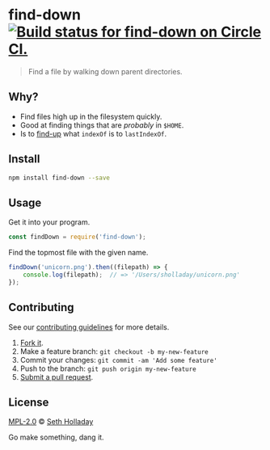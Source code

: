 # find-down [![Build status for find-down on Circle CI.](https://img.shields.io/circleci/project/sholladay/find-down/master.svg "Circle Build Status")](https://circleci.com/gh/sholladay/find-down "Find Down Builds")

> Find a file by walking down parent directories.

## Why?

 - Find files high up in the filesystem quickly.
 - Good at finding things that are *probably* in `$HOME`.
 - Is to [find-up](https://github.com/sindresorhus/find-up) what `indexOf` is to `lastIndexOf`.

## Install

```sh
npm install find-down --save
```

## Usage

Get it into your program.

```js
const findDown = require('find-down');
```

Find the topmost file with the given name.

```js
findDown('unicorn.png').then((filepath) => {
    console.log(filepath);  // => '/Users/sholladay/unicorn.png'
});
```

## Contributing

See our [contributing guidelines](https://github.com/sholladay/find-down/blob/master/CONTRIBUTING.md "The guidelines for participating in this project.") for more details.

1. [Fork it](https://github.com/sholladay/find-down/fork).
2. Make a feature branch: `git checkout -b my-new-feature`
3. Commit your changes: `git commit -am 'Add some feature'`
4. Push to the branch: `git push origin my-new-feature`
5. [Submit a pull request](https://github.com/sholladay/find-down/compare "Submit code to this project for review.").

## License

[MPL-2.0](https://github.com/sholladay/find-down/blob/master/LICENSE "The license for find-down.") © [Seth Holladay](http://seth-holladay.com "Author of find-down.")

Go make something, dang it.
